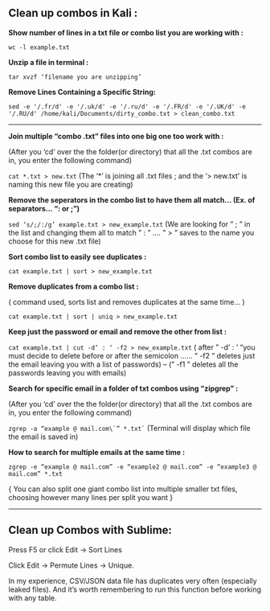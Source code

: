 ## Clean up combos in Kali :

**Show number of lines in a txt file or combo list you are working with :**

``` wc -l example.txt ```

**Unzip a file in terminal :**

``` tar xvzf ‘filename you are unzipping’ ```

**Remove Lines Containing a Specific String:**

```sed -e '/.fr/d' -e '/.uk/d' -e '/.ru/d' -e '/.FR/d' -e '/.UK/d' -e '/.RU/d' /home/kali/Documents/dirty_combo.txt > clean_combo.txt```

***

**Join multiple “combo .txt” files into one big one too work with :**


(After you ‘cd’ over the the folder(or directory) that all the .txt combos are in, you enter the following command)

``` cat *.txt > new.txt ```  (The ‘*’ is joining all .txt files ; and the ‘> new.txt’ is naming this new file you are creating)

**Remove the seperators in the combo list to have them all match… (Ex. of separators… “: or ;”)** 

``` sed ‘s/;/:/g’ example.txt > new_example.txt ``` (We are looking for ” ; ” in the list and changing them all to match ” : ” …. ” > ” saves to the name you choose for this new .txt file)

**Sort combo list to easily see duplicates :**

``` cat example.txt | sort > new_example.txt ```

**Remove duplicates from a combo list :**

( command used, sorts list and removes duplicates at the same time… )

``` cat example.txt | sort | uniq > new_example.txt ```

**Keep just the password or email and remove the other from list :**

``` cat example.txt | cut -d’ : ‘ -f2 > new_example.txt ``` ( after ” -d’ : ‘ “you must decide to delete before or after the semicolon …… ” -f2 ” deletes just the email leaving you with a list of passwords) – (” -f1 ” deletes all the passwords leaving you with emails)

**Search for specific email in a folder of txt combos using “zipgrep” :**

(After you ‘cd’ over the the folder(or directory) that all the .txt combos are in, you enter the following command)

``` zgrep -a “example @ mail.com\`” *.txt` ``` (Terminal will display which file the email is saved in)

**How to search for multiple emails at the same time :**

``` zgrep -e “example @ mail.com” -e “example2 @ mail.com” -e “example3 @ mail.com” *.txt ```

{ You can also split one giant combo list into multiple smaller txt files, choosing however many lines per split you want }


***

## Clean up Combos with Sublime:

Press F5 or click Edit -> Sort Lines

Click Edit -> Permute Lines -> Unique.

In my experience, CSV/JSON data file has duplicates very often (especially leaked files). And it’s worth remembering to run this function before working with any table.
